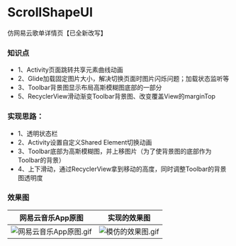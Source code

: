 # ScrollShapeUI
仿网易云歌单详情页【已全新改写】

### 知识点
 - 1、Activity页面跳转共享元素曲线动画
 - 2、Glide加载固定图片大小，解决切换页面时图片闪烁问题；加载状态监听等
 - 3、Toolbar背景图显示布局高斯模糊图底部的一部分
 - 5、RecyclerView滑动渐变Toolbar背景图、改变覆盖View的marginTop
 
### 实现思路：
- 1、透明状态栏
- 2、Activity设置自定义Shared Element切换动画
- 3、Toolbar底部为高斯模糊图，并上移图片（为了使背景图的底部作为Toolbar的背景）
- 4、上下滑动，通过RecyclerView拿到移动的高度，同时调整Toolbar的背景图透明度

### 效果图
|网易云音乐App原图|实现的效果图|
|:--:|:--:|
| ![网易云音乐App原图.gif](https://github.com/youlookwhat/ScrollShapeUI/blob/master/pic/yuan.gif)| ![模仿的效果图.gif](https://github.com/youlookwhat/ScrollShapeUI/blob/master/pic/scrollshapeui.gif) |


